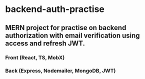 # backend-auth-practise

## MERN project for practise on backend authorization with email verification using access and refresh JWT.

### Front (React, TS, MobX)
### Back (Express, Nodemailer, MongoDB, JWT)
